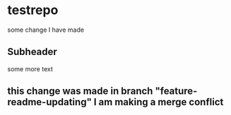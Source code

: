 # testrepo
some change I have made

## Subheader
some more text

## this change was made in branch "feature-readme-updating" I am making a merge conflict  